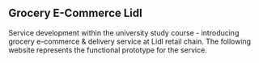 ## Grocery E-Commerce Lidl

Service development within the university study course - introducing grocery e-commerce & delivery service at Lidl retail chain. The following website represents the functional prototype for the service.

